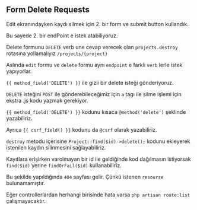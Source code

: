 ## Form Delete Requests ##

Edit ekranındayken kaydı silmek için 2. bir form ve submit button kullandık. 

Bu sayede 2. bir endPoint e istek atabiliyoruz.

Delete formunu `DELETE` verb une cevap verecek olan `projects.destroy` rotasına yollamalıyız `/projects/{project}`

Aslında `edit` formu ve `delete` formu aynı `endpoint` e farklı `verb` lerle istek yapıyorlar.

`{{ method_field('DELETE') }}` ile gizli bir delete isteği gönderiyoruz.

`DELETE` isteğini `POST` ile gönderebileceğimiz için `a` tagı ile silme işlemi için ekstra .js kodu yazmak gerekiyor.

`{{ method_field('DELETE') }}` kodunu kısaca `@method('delete')` şeklinde yazabiliriz.

Ayrıca `{{ csrf_field() }}` kodunu da `@csrf` olarak yazabiliriz.

`destroy` metodu içerisine `Project::find($id)->delete();` kodunu ekleyerek istenilen kaydın silinmesini sağlayabiliriz.

Kayıtlara erişirken varolmayan bir id ile geldiğinde kod dağılmasın istiyorsak `find($id)̀` yerine `findOrFail($id)` kullanabiliriz.

Bu şekilde yapıldığında `404` sayfası gelir. Çünkü istenen `resourse` bulunamamıştır.

Eğer controllerlardan herhangi birisinde hata varsa `php artisan route:list` çalışmayacaktır.

